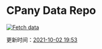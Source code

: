 # CPany Data Repo

[![Fetch data](https://github.com/yjl9903/CPany/actions/workflows/fetch.yml/badge.svg)](https://github.com/yjl9903/CPany/actions/workflows/fetch.yml)

<!-- START_SECTION: update_time -->
更新时间：[2021-10-02 19:53](https://www.timeanddate.com/worldclock/fixedtime.html?msg=Fetch+data&iso=20211002T195322&p1=237)
<!-- END_SECTION: update_time -->
